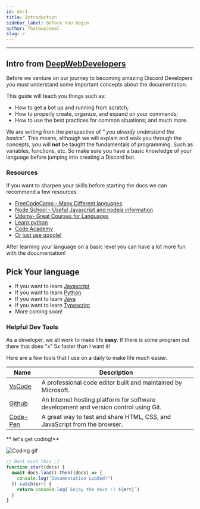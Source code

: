 ```yaml
---
id: doc1
title: Introduction
sidebar_label: Before You begin
author: ThatGuyJamal
slug: /
---
```


---

## Intro from [DeepWebDevelopers](https://github.com/DeepWebDevelopers)

Before we venture on our journey to becoming amazing Discord Developers you must understand some important concepts about the documentation.

This guide will teach you things such as:

- How to get a bot up and running from scratch;
- How to properly create, organize, and expand on your commands;
- How to use the best practices for common situations;
  and much more.

We are writing from the perspective of _" you already understand the basics"_.
This means, although we will explain and walk you through the concepts, you will **not** be taught the fundamentals of programming. Such as variables, functions, etc. So make sure you have a basic knowledge of your language before jumping into creating a Discord bot.

### Resources

If you want to sharpen your skills before starting the docs we can recommend a few resources.

- [FreeCodeCamp - Many Different languages](https://www.freecodecamp.org/)
- [Node School - Useful Javascript and nodejs information](https://nodeschool.io/)
- [Udemy- Great Courses for Languages](https://www.udemy.com/)
- [Learn python](https://www.learnpython.org/)
- [Code Academy](https://www.codecademy.com/)
- [Or just use google!](https://www.google.com)

After learning your language on a basic level you can have a lot more fun with the documentation!

## Pick Your language

<!-- Sends the user to a guide -->

- If you want to learn [Javascript](js/s1/doc-byb-js)
- If you want to learn [Python](py/s1/doc-prerequisites-python)
- If you want to learn [Java](java/doc-prerequisites-java)
- If you want to learn [Typescript](ts/doc-byb-ts)
- More coming soon!

### Helpful Dev Tools

As a developer, we all work to make life **easy**. If there is some program out there that does "x" 5x faster than I want it!

Here are a few tools that I use on a daily to make life much easier.

| Name                                     | Description                                                                          |
| ---------------------------------------- | ------------------------------------------------------------------------------------ |
| [VsCode](https://code.visualstudio.com/) | A professional code editor built and maintained by Microsoft.                        |
| [Github](https://github.com/)            | An Internet hosting platform for software development and version control using Git. |
| [Code-Pen](https://codepen.io/)          | A great way to test and share HTML, CSS, and JavaScript from the browser.            |

** let's get coding!**

![Coding gif](https://media.giphy.com/media/ZVik7pBtu9dNS/giphy.gif)

```js
// Dont mind this ;)
function start(docs) {
  await docs.load().then((docs) => {
    console.log("Documentation Loaded!")
  }).catch(err) {
    return console.log(`Enjoy the docs :) ${err}`)
  }
}

```
